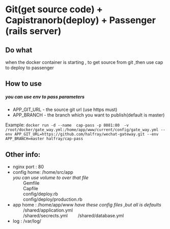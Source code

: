 # Git(get source code) + Capistranorb(deploy) + Passenger (rails server) 
## Do what
when the docker container is starting , to get source from git ,then use cap to deploy to passenger

## How to use
##### you can use env to pass parameters
* APP_GIT_URL - the source git url (use https must)
* APP_BRANCH - the branch which you want to publish(default is master)

Example:
`docker run -d --name  cap-pass -p 8081:80  -v /root/docker/gate_way.yml:/home/app/www/current/config/gate_way.yml --env APP_GIT_URL=https://github.com/halfray/wechat-gateway.git --env APP_BRANCH=master halfray/cap-pass`

## Other info:
* nginx port : 80
* config home: /home/src/app	
*you can use volume to over that file*  
&emsp;&emsp; Gemfile  
&emsp;&emsp; Capfile  
&emsp;&emsp; config/deploy.rb  
&emsp;&emsp; config/deploy/production.rb  
* app home   : /home/app/www 
*have these config files ,but all is defaults*
&emsp;&emsp; /shared/application.yml  
&emsp;&emsp; /shared/secrects.yml
&emsp;&emsp;/shared/database.yml
* log 	   : /var/log/ 

